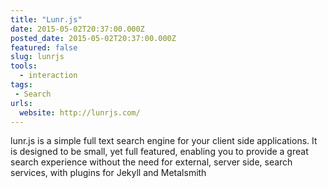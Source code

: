 ```yaml
---
title: "Lunr.js"
date: 2015-05-02T20:37:00.000Z
posted_date: 2015-05-02T20:37:00.000Z
featured: false
slug: lunrjs
tools: 
  - interaction
tags:
 - Search
urls:
  website: http://lunrjs.com/
---
```

lunr.js is a simple full text search engine for your client side applications. It is designed to be small, yet full featured, enabling you to provide a great search experience without the need for external, server side, search services, with plugins for Jekyll and Metalsmith




